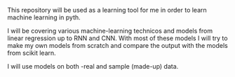 This repository will be used as a learning tool for me in order to learn machine learning in pyth.

I will be covering various machine-learning technicos and models from linear regression up to RNN and CNN. With most of these models I will try to make my own models from scratch and compare the output with the models from scikit learn.

I will use models on both -real and sample (made-up) data.